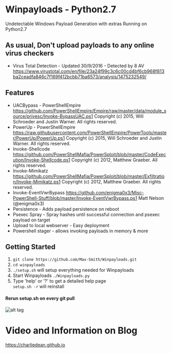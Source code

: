 # Winpayloads - Python2.7
Undetectable Windows Payload Generation with extras Running on Python2.7

## As usual, Don't upload payloads to any online virus checkers  
- Virus Total Detection - Updated 30/9/2016 - Detected by 8 AV
https://www.virustotal.com/en/file/23a24f99c3c6c00cd4bf6cb968f813ba2ceadfa846c7f169f412bcbb71ba6573/analysis/1475232549/  
  
## Features
* UACBypass - PowerShellEmpire https://github.com/PowerShellEmpire/Empire/raw/master/data/module_source/privesc/Invoke-BypassUAC.ps1 Copyright (c) 2015, Will Schroeder and Justin Warner. All rights reserved.   
* PowerUp - PowerShellEmpire https://raw.githubusercontent.com/PowerShellEmpire/PowerTools/master/PowerUp/PowerUp.ps1 Copyright (c) 2015, Will Schroeder and Justin Warner. All rights reserved.   
* Invoke-Shellcode https://github.com/PowerShellMafia/PowerSploit/blob/master/CodeExecution/Invoke-Shellcode.ps1 Copyright (c) 2012, Matthew Graeber. All rights reserved.
* Invoke-Mimikatz https://github.com/PowerShellMafia/PowerSploit/blob/master/Exfiltration/Invoke-Mimikatz.ps1 Copyright (c) 2012, Matthew Graeber. All rights reserved.
* Invoke-EventVwrBypass https://github.com/enigma0x3/Misc-PowerShell-Stuff/blob/master/Invoke-EventVwrBypass.ps1 Matt Nelson (@enigma0x3)
* Persistence - Adds payload persistence on reboot   
* Psexec Spray - Spray hashes until successful connection and psexec payload on target   
* Upload to local webserver - Easy deployment
* Powershell stager - allows invoking payloads in memory & more

## Getting Started
1. ```git clone https://github.com/Max-Smith/Winpayloads.git```
2. ```cd winpayloads```
3. ```./setup.sh``` will setup everything needed for Winpayloads
4. Start Winpayloads ```./Winpayloads.py```  
5. Type 'help' or '?' to get a detailed help page  
  ```setup.sh -r``` will reinstall  

#### Rerun setup.sh on every git pull

![alt tag](https://raw.githubusercontent.com/Charliedean/charliedean.github.io/master/images/2016-02-16%2010_12_29-Kali2%20-%20VMware%20Workstation.png)

# Video and Information on Blog  
https://charliedean.github.io  
